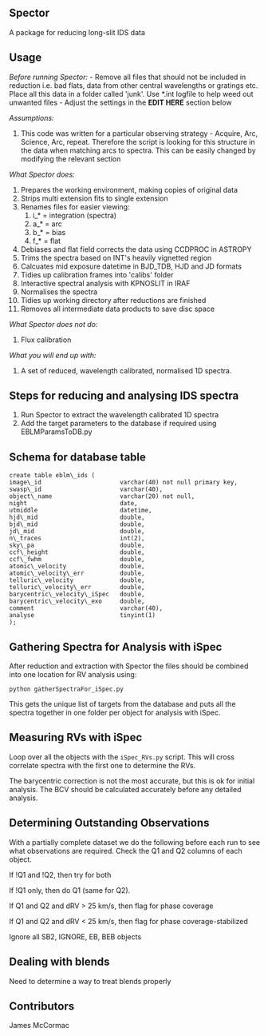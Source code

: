 Spector
------

A package for reducing long-slit IDS data

Usage
-----

*Before running Spector:*
    -   Remove all files that should not be included in reduction
        i.e. bad flats, data from other central wavelengths or gratings etc.
        Place all this data in a folder called 'junk'. Use *.int logfile to
        help weed out unwanted files
    -   Adjust the settings in the **EDIT HERE** section below

*Assumptions:*
   1. This code was written for a particular observing strategy - Acquire, Arc, Science, Arc, repeat. Therefore the script is looking for this structure in the data when matching arcs to spectra. This can be easily changed by modifying the relevant section

*What Spector does:*
   1. Prepares the working environment, making copies of original data
   1. Strips multi extension fits to single extension
   1. Renames files for easier viewing:
      1. i_* = integration (spectra)
      1. a_* = arc
      1. b_* = bias
      1. f_* = flat
   1. Debiases and flat field corrects the data using CCDPROC in ASTROPY
   1. Trims the spectra based on INT's heavily vignetted region
   1. Calcuates mid exposure datetime in BJD\_TDB, HJD and JD formats
   1. Tidies up calibration frames into 'calibs' folder
   1. Interactive spectral analysis with KPNOSLIT in IRAF
   1. Normalises the spectra
   1. Tidies up working directory after reductions are finished
   1. Removes all intermediate data products to save disc space

*What Spector does not do:*
   1. Flux calibration

*What you will end up with:*
   1.  A set of reduced, wavelength calibrated, normalised 1D spectra.

Steps for reducing and analysing IDS spectra
--------------------------------------------

   1. Run Spector to extract the wavelength calibrated 1D spectra
   1. Add the target parameters to the database if required using EBLMParamsToDB.py

Schema for database table
-------------------------

```
create table eblm\_ids (
image\_id                      varchar(40) not null primary key,
swasp\_id                      varchar(40),
object\_name                   varchar(20) not null,
night                          date,
utmiddle                       datetime,
hjd\_mid                       double,
bjd\_mid                       double,
jd\_mid                        double,
n\_traces                      int(2),
sky\_pa                        double,
ccf\_height                    double,
ccf\_fwhm                      double,
atomic\_velocity               double,
atomic\_velocity\_err          double,
telluric\_velocity             double,
telluric\_velocity\_err        double,
barycentric\_velocity\_iSpec   double,
barycentric\_velocity\_exo     double,
comment                        varchar(40),
analyse                        tinyint(1)
);
```

Gathering Spectra for Analysis with iSpec
-----------------------------------------

After reduction and extraction with Spector the files should be combined
into one location for RV analysis using:

```python gatherSpectraFor_iSpec.py```

This gets the unique list of targets from the database and puts all the spectra
together in one folder per object for analysis with iSpec.

Measuring RVs with iSpec
------------------------

Loop over all the objects with the ```iSpec_RVs.py``` script. This will
cross correlate spectra with the first one to determine the RVs.

The barycentric correction is not the most accurate, but this is ok for
initial analysis. The BCV should be calculated accurately before any detailed
analysis.

Determining Outstanding Observations
------------------------------------

With a partially complete dataset we do the following before each run to 
see what observations are required. Check the Q1 and Q2 columns of each 
object. 

If !Q1 and !Q2, then try for both

If !Q1 only, then do Q1 (same for Q2). 

If Q1 and Q2 and dRV > 25 km/s, then flag for phase coverage

If Q1 and Q2 and dRV < 25 km/s, then flag for phase coverage-stabilized

Ignore all SB2, IGNORE, EB, BEB objects

Dealing with blends
-------------------

Need to determine a way to treat blends properly


Contributors
------------

James McCormac



